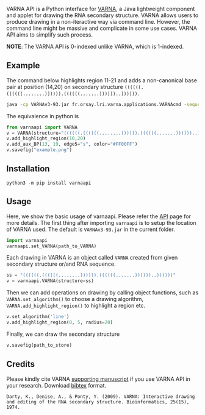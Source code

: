 VARNA API is a Python interface for [VARNA](http://varna.lri.fr/index.php), a Java lightweight component and applet for drawing the RNA secondary structure.
VARNA allows users to produce drawing in a non-iteractive way via command line.
However, the command line might be massive and complicate in some use cases.
VARNA API aims to simplify such process.

__NOTE__: The VARNA API is 0-indexed unlike VARNA, which is 1-indexed.

## Example

The command below highlights region 11-21 and adds a non-canonical base pair at position (14,20)
on secondary structure `((((((.((((((........)))))).((((((.......))))))..))))))`.
```bash
java -cp VARNAv3-93.jar fr.orsay.lri.varna.applications.VARNAcmd -sequenceDBN "                                                       " -structureDBN "((((((.((((((........)))))).((((((.......))))))..))))))" -o example.png -algorithm radiate -auxBPs "(14,20):color=#FF00FF,thickness=1.0,edge5=s,edge3=wc,stericity=cis" -highlightRegion "11-21:radius=15.0,fill=#9999FF,outline=#3333FF"
```

The equivalence in python is
```python
from varnaapi import VARNA
v = VARNA(structure="((((((.((((((........)))))).((((((.......))))))..))))))")
v.add_highlight_region(10,20)
v.add_aux_BP(13, 19, edge5="s", color="#FF00FF")
v.savefig("example.png")
```
## Installation
```
python3 -m pip install varnaapi
```

## Usage
Here, we show the basic usage of varnaapi. Please refer the [API](https://htyao.gitlab.io/varna-api/varna) page for more details.
The first thing after importing `varnaapi` is to setup the location of VARNA used.
The default is `VARNAv3-93.jar` in the current folder.
```python
import varnaapi
varnaapi.set_VARNA(path_to_VARNA)
```
Each drawing in VARNA is an object called `VARNA` created from given secondary structure or/and RNA sequence.
```python
ss = "((((((.((((((........)))))).((((((.......))))))..))))))"
v = varnaapi.VARNA(structure=ss)
```
Then we can add operations on drawing by calling object functions, such as `VARNA.set_algorithm()` to choose a drawing algorithm, `VARNA.add_highlight_region()` to highlight a region etc. 
```python
v.set_algorithm('line')
v.add_highlight_region(0, 5, radius=20)
```
Finally, we can draw the secondary structure
```python
v.savefig(path_to_store)
```

## Credits
Please kindly cite VARNA [supporting manuscript](https://doi.org/10.1093/bioinformatics/btp250) if you use VARNA API in your research.
Download [bibtex](https://gitlab.inria.fr/amibio/varna-api/-/blob/master/varna.bib) format.
```
Darty, K., Denise, A., & Ponty, Y. (2009). VARNA: Interactive drawing and editing of the RNA secondary structure. Bioinformatics, 25(15), 1974.
```
